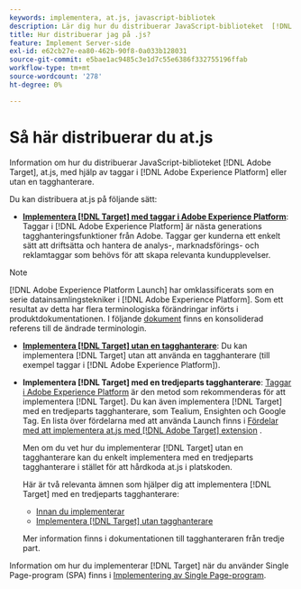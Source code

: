 ```yaml
---
keywords: implementera, at.js, javascript-bibliotek
description: Lär dig hur du distribuerar JavaScript-biblioteket  [!DNL Adobe Target]  at.js med hjälp av taggar i [!DNL Adobe Experience Platform] eller utan en tagghanterare.
title: Hur distribuerar jag på .js?
feature: Implement Server-side
exl-id: e62cb27e-ea80-462b-90f8-0a033b128031
source-git-commit: e5bae1ac9485c3e1d7c55e6386f332755196ffab
workflow-type: tm+mt
source-wordcount: '278'
ht-degree: 0%

---
```


# Så här distribuerar du at.js

Information om hur du distribuerar JavaScript-biblioteket [!DNL Adobe Target], at.js, med hjälp av taggar i [!DNL Adobe Experience Platform] eller utan en tagghanterare.

Du kan distribuera at.js på följande sätt:

* **[Implementera [!DNL Target] med taggar i Adobe Experience Platform](/help/dev/implement/client-side/atjs/how-to-deployatjs/implement-target-using-adobe-launch.md)**: Taggar i [!DNL Adobe Experience Platform] är nästa generations tagghanteringsfunktioner från Adobe. Taggar ger kunderna ett enkelt sätt att driftsätta och hantera de analys-, marknadsförings- och reklamtaggar som behövs för att skapa relevanta kundupplevelser.

>[!NOTE]
>
> [!DNL Adobe Experience Platform Launch] har omklassificerats som en serie datainsamlingstekniker i [!DNL Adobe Experience Platform]. Som ett resultat av detta har flera terminologiska förändringar införts i produktdokumentationen. I följande [dokument](https://experienceleague.adobe.com/docs/experience-platform/tags/term-updates.html) finns en konsoliderad referens till de ändrade terminologin.

* **[Implementera [!DNL Target] utan en tagghanterare](/help/dev/implement/client-side/atjs/how-to-deployatjs/implement-target-without-a-tag-manager.md)**: Du kan implementera [!DNL Target] utan att använda en tagghanterare (till exempel taggar i [!DNL Adobe Experience Platform]).
* **Implementera [!DNL Target] med en tredjeparts tagghanterare**: [Taggar i Adobe Experience Platform](/help/dev/implement/client-side/atjs/how-to-deployatjs/implement-target-using-adobe-launch.md) är den metod som rekommenderas för att implementera [!DNL Target]. Du kan även implementera [!DNL Target] med en tredjeparts tagghanterare, som Tealium, Ensighten och Google Tag. En lista över fördelarna med att använda Launch finns i [Fördelar med att implementera at.js med  [!DNL Adobe Target]  extension](/help/dev/implement/client-side/atjs/how-to-deployatjs/implement-target-using-adobe-launch.md#advantages-of-implementing-atjs-using-the-target-extension) .

  Men om du vet hur du implementerar [!DNL Target] utan en tagghanterare kan du enkelt implementera med en tredjeparts tagghanterare i stället för att hårdkoda at.js i platskoden.

  Här är två relevanta ämnen som hjälper dig att implementera [!DNL Target] med en tredjeparts tagghanterare:

   * [Innan du implementerar](/help/dev/before-implement/prepare-to-implement-target.md)
   * [Implementera [!DNL Target] utan tagghanterare](/help/dev/implement/client-side/atjs/how-to-deployatjs/implement-target-without-a-tag-manager.md)

  Mer information finns i dokumentationen till tagghanteraren från tredje part.

Information om hur du implementerar [!DNL Target] när du använder Single Page-program (SPA) finns i [Implementering av Single Page-program](/help/dev/implement/client-side/atjs/how-to-deployatjs/target-atjs-single-page-application.md).
